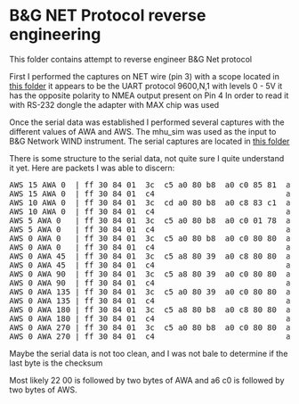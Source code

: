 # B&G NET Protocol reverse engineering
This folder contains attempt to reverse engineer B&G Net protocol

First I performed the captures on NET wire (pin 3) with a scope located in [this folder](net-captures/oscilloscope)
it appears to be the UART protocol 9600,N,1 with levels 0 - 5V it has the opposite polarity  to NMEA output present on Pin 4
In order to read it with RS-232 dongle the adapter with MAX chip was used 

Once the serial data was established I performed several captures with the different values of AWA and AWS. 
The mhu_sim was used as the input to B&G Network WIND instrument. The serial captures are located in [this folder](net-captures/rs-232)

There is some structure to the serial data, not quite sure I quite understand it yet.
Here are packets I was able to discern:
<pre>
AWS 15 AWA 0  | ff 30 84 01  3c  c5 a0 80 b8  a0 c0 85 81  ae c0 85 80  21 01 80 04  22 00 02 e8  8a
AWS 15 AWA 0  | ff 30 84 01  c4                            a6 c0 04 7d  21 01 80 04  22 00 02 e8  21
AWS 10 AWA 0  | ff 30 84 01  3c  cd a0 80 b8  a0 c8 83 c1  a6 c0 83 40  21 01 80 04  22 00 02 e8  8e
AWS 10 AWA 0  | ff 30 84 01  c4                            a6 c8 83 b8  21 01 80 04  22 00 02 e8  e7
AWS 5 AWA 0   | ff 30 84 01  3c  c5 a0 80 b8  a0 c0 01 78  a6 c0 01 78  21 01 80 04  22 00 02 e8  93
AWS 5 AWA 0   | ff 30 84 01  c4                            a6 c0 01 72  21 01 80 04  22 00 02 e8  27
AWS 0 AWA 0   | ff 30 84 01  3c  c5 a0 80 b8  a0 c0 80 80  a6 c0 80 80  21 01 80 04  22 00 02 e8  15
AWS 0 AWA 0   | ff 30 84 01  c4                            a6 c0 80 80  21 01 80 04  22 00 02 e8  22
AWS 0 AWA 45  | ff 30 84 01  3c  c5 a8 80 39  a0 c8 80 80  a6 c0 80 80  21 01 80 11  22 00 92 10  47
AWS 0 AWA 45  | ff 30 84 01  c4                            a6 c0 80 80  21 01 80 11  22 08 92 10  55
AWS 0 AWA 90  | ff 30 84 01  3c  c5 a8 80 39  a0 c0 80 80  a6 c0 80 80  21 01 80 2e  22 08 a2 e4  c6
AWS 0 AWA 90  | ff 30 84 01  c4                            ae c0 80 80  21 01 80 2e  22 00 a2 e4  d4
AWS 0 AWA 135 | ff 30 84 01  3c  c5 a0 80 39  a0 c0 80 80  a6 c0 80 80  21 01 80 c3  22 00 32 e2  23
AWS 0 AWA 135 | ff 30 84 01  c4                            a6 c0 80 80  21 01 80 c3  22 00 32 e2  b9
AWS 0 AWA 180 | ff 30 84 01  3c  c5 a8 80 b8  a0 c8 80 80  a6 c8 80 80  21 01 ff a0  22 08 c2 60  32
AWS 0 AWA 180 | ff 30 84 01  c4                            a6 c0 80 80  21 01 ff a0  22 00 c2 60  c7
AWS 0 AWA 270 | ff 30 84 01  3c  c5 a0 80 b8  a0 c0 80 80  a6 c0 80 80  21 01 ff 5b  22 00 62 06  c1
AWS 0 AWA 270 | ff 30 84 01  c4                            a6 c0 80 80  21 01 ff 4b  22 00 62 06  d6
</pre>

Maybe the serial data is not too clean, and I was not bale to determine if the last byte is the checksum 

Most likely 22 00 is followed by two bytes of AWA and a6 c0 is followed by two bytes of AWS.  






